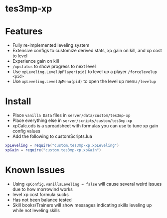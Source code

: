 # tes3mp-xp

# Features
* Fully re-implemented leveling system
* Extensive configs to customize derived stats, xp gain on kill, and xp cost to level
* Experience gain on kill
* `/xpstatus` to show progress to next level
* Use `xpLeveling.LevelUpPlayer(pid)` to level up a player `/forcelevelup <pid>`
* Use `xpLeveling.LevelUpMenu(pid)` to open the level up menu `/levelup`

# Install
* Place `vanilla Data` files in `server/data/custom/tes3mp-xp`
* Place everything else in `server/scripts/custom/tes3mp-xp`
* xpCalc.ods is a spreadsheet with formulas you can use to tune xp gain config values
* Add the following to customScripts.lua
```lua
xpLeveling = require("custom.tes3mp-xp.xpLeveling")
xpGain = require("custom.tes3mp-xp.xpGain")
```

# Known Issues
* Using `xpConfig.vanillaLeveling = false` will cause several weird issues due to how morrowind works
* level xp cost formula sucks
* Has not been balance tested
* Skill books/Trainers will show messages indicating skills leveling up while not leveling skills
